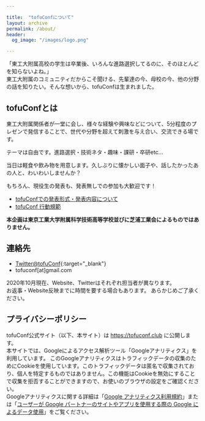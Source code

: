 ```yaml
---

title:  "tofuConfについて"
layout: archive
permalink: /about/
header:
  og_image: "/images/logo.png"

---
```


「東工大附属高校の学生は卒業後、いろんな進路選択してるのに、そのほとんどを知らないよね。」  
東工大附属のコミュニティだからこそ聞ける、先輩達の今、母校の今、他の分野の話を知りたい。そんな想いから、tofuConfは生まれました。 

## tofuConfとは

東工大附属関係者が一堂に会し、様々な経験や興味などについて、5分程度のプレゼンで発信することで、世代や分野を超えて刺激を与え合い、交流できる場です。

テーマは自由です。進路選択・技術ネタ・趣味・課研・卒研etc...

当日は軽食や飲み物を用意します。久しぶりに懐かしい面子や、話したかったあの人と、わいわいしませんか？

もちろん、現役生の発表も、発表無しでの参加も大歓迎です！

* [tofuConfでの発表形式・発表内容について](/about/presentation/)
* [tofuConf 行動規範](/conduct/)

__本企画は東京工業大学附属科学技術高等学校並びに芝浦工業会によるものではありません。__

## 連絡先

* [Twitter@tofuConf](https://twitter.com/tofuConf){:target="_blank"}
* tofuconf[at]gmail.com

2020年10月現在、Website、Twitterはそれぞれ担当者が異なります。  
お返事・Website反映までに時間を要する場合もあります。
あらかじめご了承ください。

## プライバシーポリシー

tofuConf公式サイト（以下、本サイト）は https://tofuconf.club に公開します。  
本サイトでは、Googleによるアクセス解析ツール「Googleアナリティクス」を利用しています。
このGoogleアナリティクスはトラフィックデータの収集のためにCookieを使用しています。このトラフィックデータは匿名で収集されており、個人を特定するものではありません。この機能はCookieを無効にすることで収集を拒否することができますので、お使いのブラウザの設定をご確認ください。  
Googleアナリティクスに関する詳細は「<a href="https://www.google.com/analytics/terms/jp.html" target="_blank" rel="nofollow">Google アナリティクス利用規約</a>」または「<a href="https://policies.google.com/technologies/partner-sites?hl=ja" target="_blank" rel="nofollow">ユーザーが Google パートナーのサイトやアプリを使用する際の Google によるデータ使用</a>」をご覧ください。